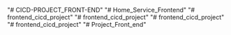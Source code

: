 "# CICD-PROJECT_FRONT-END" 
"# Home_Service_Frontend" 
"# frontend_cicd_project" 
"# frontend_cicd_project" 
"# frontend_cicd_project" 
"# frontend_cicd_project" 
"# Project_Front_end" 
